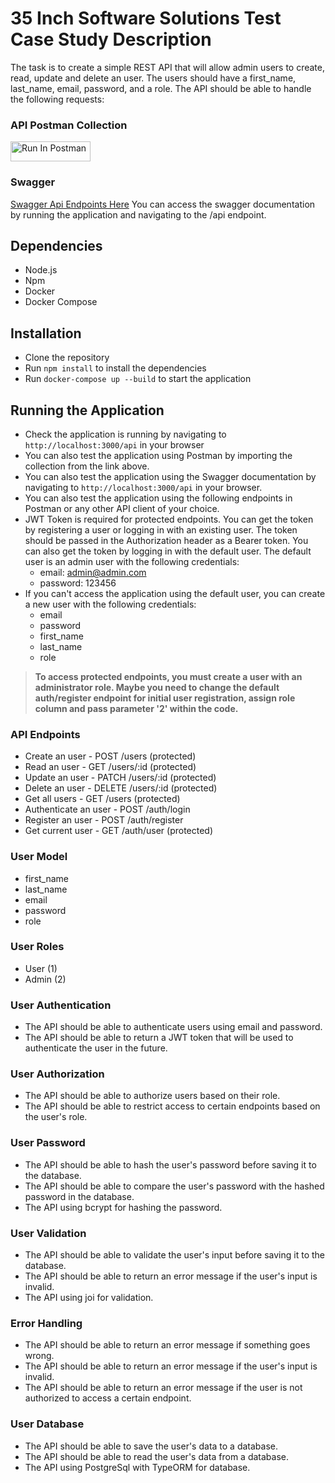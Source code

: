 



# 35 Inch Software Solutions Test Case Study Description

The task is to create a simple REST API that will allow admin users to create, read, update and delete an user. The users should have a first_name, last_name, email, password, and a role. The API should be able to handle the following requests:

### API Postman Collection
[<img src="https://run.pstmn.io/button.svg" alt="Run In Postman" style="width: 128px; height: 32px;">](https://app.getpostman.com/run-collection/6223046-c6ed66af-be30-46b2-b629-41f471a28e88?action=collection%2Ffork&source=rip_markdown&collection-url=entityId%3D6223046-c6ed66af-be30-46b2-b629-41f471a28e88%26entityType%3Dcollection%26workspaceId%3D8b1d49f7-7de3-40bc-8927-85655cba0f1d)

### Swagger 
[Swagger Api Endpoints Here](http://localhost:3000/api)  You can access the swagger documentation by running the application and navigating to the /api endpoint.

## Dependencies
- Node.js
- Npm
- Docker
- Docker Compose

## Installation
- Clone the repository
- Run `npm install` to install the dependencies
- Run `docker-compose up --build` to start the application

## Running the Application
- Check the application is running by navigating to `http://localhost:3000/api` in your browser
- You can also test the application using Postman by importing the collection from the link above.
- You can also test the application using the Swagger documentation by navigating to `http://localhost:3000/api` in your browser.
- You can also test the application using the following endpoints in Postman or any other API client of your choice.
- JWT Token is required for protected endpoints. You can get the token by registering a user or logging in with an existing user. The token should be passed in the Authorization header as a Bearer token. You can also get the token by logging in with the default user. The default user is an admin user with the following credentials:
  - email: admin@admin.com
  - password: 123456
- If you can't access the application using the default user, you can create a new user with the following credentials:
    - email
    - password
    - first_name
    - last_name
    - role

>**To access protected endpoints, you must create a user with an administrator role. Maybe you need to change the default auth/register endpoint for initial user registration, assign role column and pass parameter '2' within the code.**


### API Endpoints
- Create an user - POST /users (protected)
- Read an user - GET /users/:id (protected)
- Update an user - PATCH /users/:id (protected)
- Delete an user - DELETE /users/:id (protected)
- Get all users - GET /users (protected)
- Authenticate an user - POST /auth/login
- Register an user - POST /auth/register
- Get current user - GET /auth/user (protected)

### User Model
- first_name
- last_name
- email
- password
- role

### User Roles
- User (1)
- Admin (2)



### User Authentication
- The API should be able to authenticate users using email and password.
- The API should be able to return a JWT token that will be used to authenticate the user in the future.

### User Authorization
- The API should be able to authorize users based on their role.
- The API should be able to restrict access to certain endpoints based on the user's role.

### User Password
- The API should be able to hash the user's password before saving it to the database.
- The API should be able to compare the user's password with the hashed password in the database.
- The API using bcrypt for hashing the password.

### User Validation
- The API should be able to validate the user's input before saving it to the database.
- The API should be able to return an error message if the user's input is invalid.
- The API using joi for validation.

### Error Handling
- The API should be able to return an error message if something goes wrong.
- The API should be able to return an error message if the user's input is invalid.
- The API should be able to return an error message if the user is not authorized to access a certain endpoint.

### User Database
- The API should be able to save the user's data to a database.
- The API should be able to read the user's data from a database.
- The API using PostgreSql with TypeORM for database.